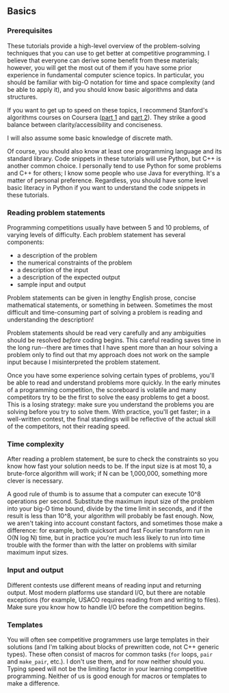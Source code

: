 ## Basics

### Prerequisites

These tutorials provide a high-level overview of the problem-solving techniques that you can use to get better at competitive programming. I believe that everyone can derive some benefit from these materials; however, you will get the most out of them if you have some prior experience in fundamental computer science topics. In particular, you should be familiar with big-O notation for time and space complexity (and be able to apply it), and you should know basic algorithms and data structures.

If you want to get up to speed on these topics, I recommend Stanford's algorithms courses on Coursera ([part 1](https://www.coursera.org/course/algo) and [part 2](https://www.coursera.org/course/algo2)). They strike a good balance between clarity/accessibility and conciseness.

I will also assume some basic knowledge of discrete math.

Of course, you should also know at least one programming language and its standard library. Code snippets in these tutorials will use Python, but C++ is another common choice. I personally tend to use Python for some problems and C++ for others; I know some people who use Java for everything. It's a matter of personal preference. Regardless, you should have some level basic literacy in Python if you want to understand the code snippets in these tutorials.

### Reading problem statements

Programming competitions usually have between 5 and 10 problems, of varying levels of difficulty. Each problem statement has several components:

* a description of the problem
* the numerical constraints of the problem
* a description of the input
* a description of the expected output
* sample input and output

Problem statements can be given in lengthy English prose, concise mathematical statements, or something in between. Sometimes the most difficult and time-consuming part of solving a problem is reading and understanding the description!

Problem statements should be read very carefully and any ambiguities should be resolved *before* coding begins. This careful reading saves time in the long run--there are times that I have spent more than an hour solving a problem only to find out that my approach does not work on the sample input because I misinterpreted the problem statement.

Once you have some experience solving certain types of problems, you'll be able to read and understand problems more quickly. In the early minutes of a programming competition, the scoreboard is volatile and many competitors try to be the first to solve the easy problems to get a boost. This is a losing strategy: make sure you understand the problems you are solving before you try to solve them. With practice, you'll get faster; in a well-written contest, the final standings will be reflective of the actual skill of the competitors, not their reading speed.

### Time complexity

After reading a problem statement, be sure to check the constraints so you know how fast your solution needs to be. If the input size is at most 10, a brute-force algorithm will work; if N can be 1,000,000, something more clever is necessary.

A good rule of thumb is to assume that a computer can execute 10^8 operations per second. Substitute the maximum input size of the problem into your big-O time bound, divide by the time limit in seconds, and if the result is less than 10^8, your algorithm will probably be fast enough. Now, we aren't taking into account constant factors, and sometimes those make a difference: for example, both quicksort and fast Fourier transform run in O(N log N) time, but in practice you're much less likely to run into time trouble with the former than with the latter on problems with similar maximum input sizes.

### Input and output

Different contests use different means of reading input and returning output. Most modern platforms use standard I/O, but there are notable exceptions (for example, USACO requires reading from and writing to files). Make sure you know how to handle I/O before the competition begins.

### Templates

You will often see competitive programmers use large templates in their solutions (and I'm talking about blocks of prewritten code, not C++ generic types). These often consist of macros for common tasks (`for` loops, `pair` and `make_pair`, etc.). I don't use them, and for now neither should you. Typing speed will not be the limiting factor in your learning competitive programming. Neither of us is good enough for macros or templates to make a difference.
